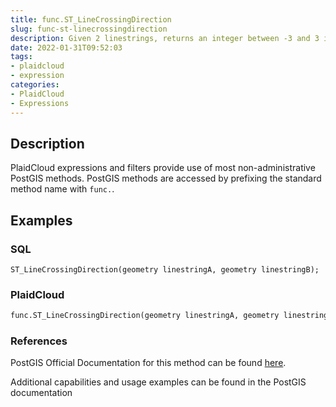 ```yaml
---
title: func.ST_LineCrossingDirection
slug: func-st-linecrossingdirection
description: Given 2 linestrings, returns an integer between -3 and 3 indicating what kind of crossing behavior exists between them
date: 2022-01-31T09:52:03
tags:
- plaidcloud
- expression
categories:
- PlaidCloud
- Expressions
---
```



## Description


PlaidCloud expressions and filters provide use of most non-administrative PostGIS methods. PostGIS methods are accessed by prefixing the standard method name with `func.`.



## Examples


### SQL



```
ST_LineCrossingDirection(geometry linestringA, geometry linestringB);
```


### PlaidCloud



```python
func.ST_LineCrossingDirection(geometry linestringA, geometry linestringB)
```


### References


PostGIS Official Documentation for this method can be found [here](https://postgis.net/docs/manual-3.1/ST_LineCrossingDirection.html).



Additional capabilities and usage examples can be found in the PostGIS documentation

